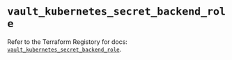 # `vault_kubernetes_secret_backend_role`

Refer to the Terraform Registory for docs: [`vault_kubernetes_secret_backend_role`](https://registry.terraform.io/providers/hashicorp/vault/3.20.0/docs/resources/kubernetes_secret_backend_role).
